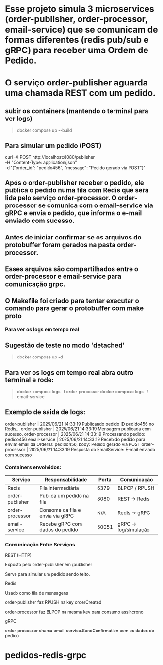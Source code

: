 
# Esse projeto simula 3 microservices (order-publisher, order-processor, email-service) que se comunicam de formas diferentes (redis pub/sub e gRPC) para receber uma Ordem de Pedido.

# O serviço order-publisher aguarda uma chamada REST com um pedido.

## subir os containers (mantendo o terminal para ver logs)
> docker compose up --build

## Para simular um pedido (POST)

curl -X POST http://localhost:8080/publisher \
  -H "Content-Type: application/json" \
  -d '{"order_id": "pedido456", "message": "Pedido gerado via POST"}'

## Após o order-publisher receber o pedido, ele publica o pedido numa fila com Redis que será lida pelo serviço order-processor. O order-processor se comunica com o email-service via gRPC e envia o pedido, que informa o e-mail enviado com sucesso.

## Antes de iniciar confirmar se os arquivos do protobuffer foram gerados na pasta order-processor. 
## Esses arquivos são compartilhados entre o order-processor e email-service para comunicação grpc.
## O Makefile foi criado para tentar executar o comando para gerar o protobuffer com make proto

### Para ver os logs em tempo real

## Sugestão de teste no modo 'detached'
> docker compose up -d

## Para ver os logs em tempo real abra outro terminal e rode:

> docker compose logs -f order-processor
> docker compose logs -f email-service

## Exemplo de saida de logs:

order-publisher  | 2025/06/21 14:33:19 Publicando pedido ID pedido456 no Redis...
order-publisher  | 2025/06/21 14:33:19 Mensagem publicada com sucesso.
order-processor  | 2025/06/21 14:33:19 Processando pedido: pedido456
email-service    | 2025/06/21 14:33:19 Recebido pedido para enviar email da OrderID: pedido456, body: Pedido gerado via POST
order-processor  | 2025/06/21 14:33:19 Resposta do EmailService: E-mail enviado com sucesso

### Containers envolvidos:

| Serviço         | Responsabilidade                 | Porta | Comunicação          |
| --------------- | -------------------------------- | ----- | -------------------- |
| Redis           | Fila intermediária               | 6379  | BLPOP / RPUSH        |
| order-publisher | Publica um pedido na fila        | 8080  | REST → Redis         |
| order-processor | Consome da fila e envia via gRPC | N/A   | Redis → gRPC         |
| email-service   | Recebe gRPC com dados do pedido  | 50051 | gRPC → log/simulação |


### Comunicação Entre Serviços
REST (HTTP)

Exposto pelo order-publisher em /publisher

Serve para simular um pedido sendo feito.

Redis

Usado como fila de mensagens

order-publisher faz RPUSH na key orderCreated

order-processor faz BLPOP na mesma key para consumo assíncrono

gRPC

order-processor chama email-service.SendConfirmation com os dados do pedido



# pedidos-redis-grpc
